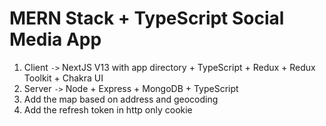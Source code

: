 # MERN Stack + TypeScript Social Media App

1. Client `->` NextJS V13 with app directory + TypeScript + Redux + Redux Toolkit + Chakra UI
2. Server `->` Node + Express + MongoDB + TypeScript
3. Add the map based on address and geocoding
4. Add the refresh token in http only cookie
